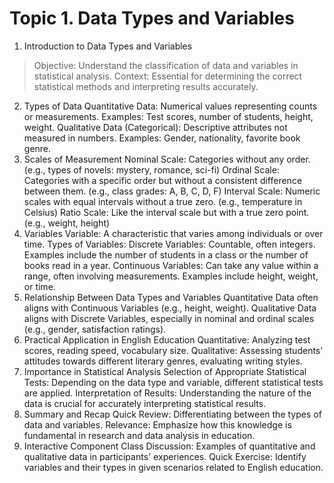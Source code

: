 # Topic 1. Data Types and Variables

1. Introduction to Data Types and Variables
>Objective: Understand the classification of data and variables in statistical analysis.
>Context: Essential for determining the correct statistical methods and interpreting results accurately.
2. Types of Data
Quantitative Data: Numerical values representing counts or measurements.
Examples: Test scores, number of students, height, weight.
Qualitative Data (Categorical): Descriptive attributes not measured in numbers.
Examples: Gender, nationality, favorite book genre.
3. Scales of Measurement
Nominal Scale: Categories without any order. (e.g., types of novels: mystery, romance, sci-fi)
Ordinal Scale: Categories with a specific order but without a consistent difference between them. (e.g., class grades: A, B, C, D, F)
Interval Scale: Numeric scales with equal intervals without a true zero. (e.g., temperature in Celsius)
Ratio Scale: Like the interval scale but with a true zero point. (e.g., weight, height)
4. Variables
Variable: A characteristic that varies among individuals or over time.
Types of Variables:
Discrete Variables: Countable, often integers. Examples include the number of students in a class or the number of books read in a year.
Continuous Variables: Can take any value within a range, often involving measurements. Examples include height, weight, or time.
5. Relationship Between Data Types and Variables
Quantitative Data often aligns with Continuous Variables (e.g., height, weight).
Qualitative Data aligns with Discrete Variables, especially in nominal and ordinal scales (e.g., gender, satisfaction ratings).
6. Practical Application in English Education
Quantitative: Analyzing test scores, reading speed, vocabulary size.
Qualitative: Assessing students' attitudes towards different literary genres, evaluating writing styles.
7. Importance in Statistical Analysis
Selection of Appropriate Statistical Tests: Depending on the data type and variable, different statistical tests are applied.
Interpretation of Results: Understanding the nature of the data is crucial for accurately interpreting statistical results.
8. Summary and Recap
Quick Review: Differentiating between the types of data and variables.
Relevance: Emphasize how this knowledge is fundamental in research and data analysis in education.
9. Interactive Component
Class Discussion: Examples of quantitative and qualitative data in participants' experiences.
Quick Exercise: Identify variables and their types in given scenarios related to English education.
